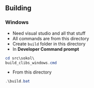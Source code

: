 ## Building

### Windows
- Need visual studio and all that stuff
- All commands are from this directory
- Create `build` folder in this directory
- In **Developer Command prompt**
```powershell
cd src\sokol\
build_clibs_windows.cmd
```
- From this directory
```powershell
.\build.bat
```

